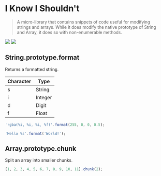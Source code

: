 # I Know I Shouldn't

> A micro-library that contains snippets of code useful for modifying strings and arrays. While it does modify the native prototype of String and Array, it does so with non-enumerable methods.

[![](https://api.travis-ci.org/neogeek/iknowishouldnt.js.svg?style=flat)](https://travis-ci.org/neogeek/iknowishouldnt.js)
[![](https://david-dm.org/neogeek/iknowishouldnt.js/dev-status.svg?style=flat)](https://david-dm.org/neogeek/iknowishouldnt.js/#info=devDependencies)

## String.prototype.format

Returns a formatted string.

| Character | Type |
| --------- | ---- |
| s | String |
| i | Integer |
| d | Digit |
| f | Float |

```javascript
'rgba(%i, %i, %i, %f)'.format(255, 0, 0, 0.5);
```

```javascript
'Hello %s'.format('World!');
```

## Array.prototype.chunk

Split an array into smaller chunks.

```javascript
[1, 2, 3, 4, 5, 6, 7, 8, 9, 10, 11].chunk(2);
```
